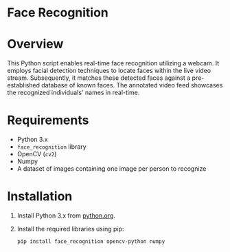# Face Recognition 

# Overview
This Python script enables real-time face recognition utilizing a webcam. It employs facial detection techniques to locate faces within the live video stream. Subsequently, it matches these detected faces against a pre-established database of known faces. The annotated video feed showcases the recognized individuals' names in real-time.

# Requirements

- Python 3.x
- `face_recognition` library
- OpenCV (`cv2`)
- Numpy
- A dataset of images containing one image per person to recognize

# Installation

1. Install Python 3.x from [python.org](https://www.python.org/downloads/).
2. Install the required libraries using pip:

   ```bash
   pip install face_recognition opencv-python numpy
   ```



